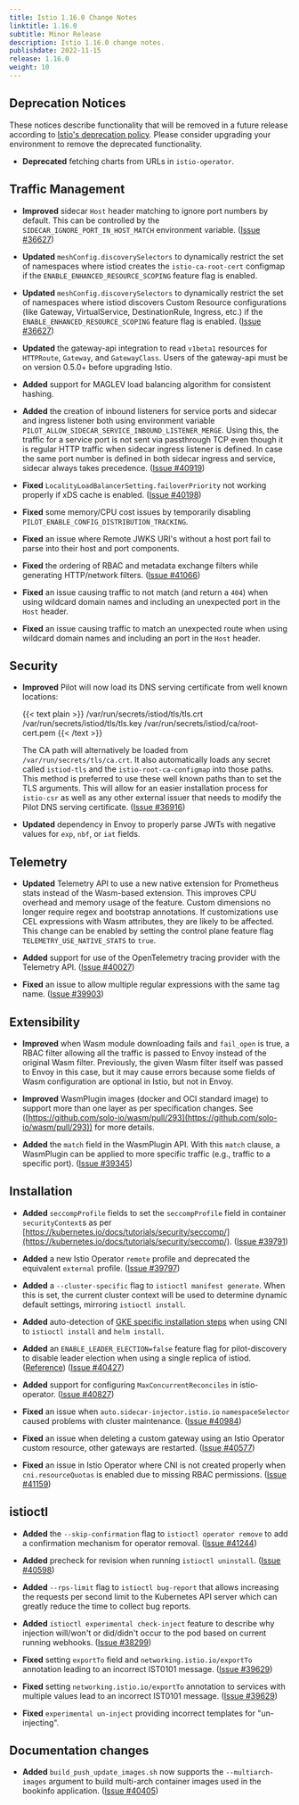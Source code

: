 ```yaml
---
title: Istio 1.16.0 Change Notes
linktitle: 1.16.0
subtitle: Minor Release
description: Istio 1.16.0 change notes.
publishdate: 2022-11-15
release: 1.16.0
weight: 10
---
```


## Deprecation Notices

These notices describe functionality that will be removed in a future release according to [Istio's deprecation policy](/docs/releases/feature-stages/#feature-phase-definitions). Please consider upgrading your environment to remove the deprecated functionality.

- **Deprecated** fetching charts from URLs in `istio-operator`.

## Traffic Management

- **Improved** sidecar `Host` header matching to ignore port numbers by default. This can be controlled by the `SIDECAR_IGNORE_PORT_IN_HOST_MATCH` environment variable. ([Issue #36627](https://github.com/istio/istio/issues/36627))

- **Updated** `meshConfig.discoverySelectors` to dynamically restrict the set of namespaces where istiod creates the `istio-ca-root-cert` configmap
  if the `ENABLE_ENHANCED_RESOURCE_SCOPING` feature flag is enabled.

- **Updated** `meshConfig.discoverySelectors` to dynamically restrict the set of namespaces where istiod discovers Custom Resource configurations
  (like Gateway, VirtualService, DestinationRule, Ingress, etc.) if the `ENABLE_ENHANCED_RESOURCE_SCOPING` feature flag is enabled.
  ([Issue #36627](https://github.com/istio/istio/issues/36627))

- **Updated** the gateway-api integration to read `v1beta1` resources for `HTTPRoute`, `Gateway`, and `GatewayClass`. Users of the gateway-api must
  be on version 0.5.0+ before upgrading Istio.

- **Added** support for MAGLEV load balancing algorithm for consistent hashing.

- **Added** the creation of inbound listeners for service ports and sidecar
  and ingress listener both using environment variable
  `PILOT_ALLOW_SIDECAR_SERVICE_INBOUND_LISTENER_MERGE`.
  Using this, the traffic for a service port is not sent via passthrough TCP even
  though it is regular HTTP traffic when sidecar ingress listener is defined.
  In case the same port number is defined in both sidecar ingress and service,
  sidecar always takes precedence.
  ([Issue #40919](https://github.com/istio/istio/issues/40919))

- **Fixed** `LocalityLoadBalancerSetting.failoverPriority` not working properly if xDS cache is enabled.
  ([Issue #40198](https://github.com/istio/istio/issues/40198))

- **Fixed** some memory/CPU cost issues by temporarily disabling `PILOT_ENABLE_CONFIG_DISTRIBUTION_TRACKING`.

- **Fixed** an issue where Remote JWKS URI's without a host port fail to parse into their host and port components.

- **Fixed** the ordering of RBAC and metadata exchange filters while generating HTTP/network filters.
  ([Issue #41066](https://github.com/istio/istio/issues/41066))

- **Fixed** an issue causing traffic to not match (and return a `404`) when using wildcard domain names and including an unexpected port in the `Host` header.

- **Fixed** an issue causing traffic to match an unexpected route when using wildcard domain names and including an port in the `Host` header.

## Security

- **Improved** Pilot will now load its DNS serving certificate from well known locations:

    {{< text plain >}}
    /var/run/secrets/istiod/tls/tls.crt
    /var/run/secrets/istiod/tls/tls.key
    /var/run/secrets/istiod/ca/root-cert.pem
    {{< /text >}}

    The CA path will alternatively be loaded from `/var/run/secrets/tls/ca.crt`.
    It also automatically loads any secret called `istiod-tls` and the `istio-root-ca-configmap` into those paths.
    This method is preferred to use these well known paths than to set the TLS arguments.
    This will allow for an easier installation process for `istio-csr` as well as any other external issuer that needs to modify
    the Pilot DNS serving certificate. ([Issue #36916](https://github.com/istio/istio/issues/36916))

- **Updated** dependency in Envoy to properly parse JWTs with negative values for `exp`, `nbf`, or `iat` fields.

## Telemetry

- **Updated** Telemetry API to use a new native extension for Prometheus stats
  instead of the Wasm-based extension. This improves CPU overhead and memory
  usage of the feature. Custom dimensions no longer require regex and bootstrap
  annotations. If customizations use CEL expressions with Wasm attributes, they
  are likely to be affected. This change can be enabled by setting the control
  plane feature flag `TELEMETRY_USE_NATIVE_STATS` to `true`.

- **Added** support for use of the OpenTelemetry tracing provider with the Telemetry API.
  ([Issue #40027](https://github.com/istio/istio/issues/40027))

- **Fixed** an issue to allow multiple regular expressions with the same tag name.
  ([Issue #39903](https://github.com/istio/istio/issues/39903))

## Extensibility

- **Improved** when Wasm module downloading fails and `fail_open` is true, a RBAC filter allowing all the traffic is passed to Envoy instead of the original Wasm filter.
  Previously, the given Wasm filter itself was passed to Envoy in this case, but it may cause errors because some fields of Wasm configuration are optional in Istio, but not in Envoy.

- **Improved** WasmPlugin images (docker and OCI standard image) to support more than one layer as per specification changes.
  See ([https://github.com/solo-io/wasm/pull/293](https://github.com/solo-io/wasm/pull/293)) for more details.

- **Added** the `match` field in the WasmPlugin API. With this `match` clause, a WasmPlugin can be applied to more specific traffic (e.g., traffic to a specific port).
  ([Issue #39345](https://github.com/istio/istio/issues/39345))

## Installation

- **Added** `seccompProfile` fields to set the `seccompProfile` field in container
  `securityContext`s as per [https://kubernetes.io/docs/tutorials/security/seccomp/](https://kubernetes.io/docs/tutorials/security/seccomp/).
  ([Issue #39791](https://github.com/istio/istio/issues/39791))

- **Added** a new Istio Operator `remote` profile and deprecated the equivalent `external` profile. ([Issue #39797](https://github.com/istio/istio/issues/39797))

- **Added** a `--cluster-specific` flag to `istioctl manifest generate`. When this is set, the current cluster context will be used to determine dynamic default settings, mirroring `istioctl install`.

- **Added** auto-detection of [GKE specific installation steps](/docs/setup/additional-setup/cni/#hosted-kubernetes-settings) when using CNI to `istioctl install` and `helm install`.

- **Added** an `ENABLE_LEADER_ELECTION=false` feature flag for pilot-discovery to disable leader election when using a single replica of istiod.
  ([Reference](/docs/reference/commands/pilot-discovery/)) ([Issue #40427](https://github.com/istio/istio/issues/40427))

- **Added** support for configuring `MaxConcurrentReconciles` in istio-operator. ([Issue #40827](https://github.com/istio/istio/issues/40827))

- **Fixed** an issue when `auto.sidecar-injector.istio.io` `namespaceSelector` caused problems with cluster maintenance. ([Issue #40984](https://github.com/istio/istio/issues/40984))

- **Fixed** an issue when deleting a custom gateway using an Istio Operator custom resource, other gateways are restarted. ([Issue #40577](https://github.com/istio/istio/issues/40577))

- **Fixed** an issue in Istio Operator where CNI is not created properly when `cni.resourceQuotas` is enabled due to missing RBAC permissions. ([Issue #41159](https://github.com/istio/istio/issues/41159))

## istioctl

- **Added** the `--skip-confirmation` flag to `istioctl operator remove` to add a confirmation mechanism for operator removal. ([Issue #41244](https://github.com/istio/istio/issues/41244))

- **Added** precheck for revision when running `istioctl uninstall`. ([Issue #40598](https://github.com/istio/istio/issues/40598))

- **Added** `--rps-limit` flag to `istioctl bug-report` that allows increasing
  the requests per second limit to the Kubernetes API server which can greatly
  reduce the time to collect bug reports.

- **Added** `istioctl experimental check-inject` feature to describe why injection will/won't or did/didn't occur to the pod based on current running webhooks.
  ([Issue #38299](https://github.com/istio/istio/issues/38299))

- **Fixed** setting `exportTo` field and `networking.istio.io/exportTo` annotation leading to an incorrect IST0101 message.
  ([Issue #39629](https://github.com/istio/istio/issues/39629))

- **Fixed** setting `networking.istio.io/exportTo` annotation to services with multiple values lead to an incorrect IST0101 message.
  ([Issue #39629](https://github.com/istio/istio/issues/39629))

- **Fixed** `experimental un-inject` providing incorrect templates for "un-injecting".

## Documentation changes

- **Added** `build_push_update_images.sh` now supports the `--multiarch-images` argument to build multi-arch container images used in the bookinfo application.
  ([Issue #40405](https://github.com/istio/istio/issues/40405))
